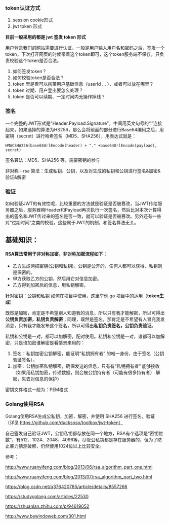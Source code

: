 

### token认证方式

1. session cookie形式
2. jwt token 形式



**目前一般采用的都是 jwt 签发 token 形式**



用户登录我们的网站需要进行认证，一般是用户输入用户名和密码之后，签发一个token，下次打开网页的时候带着这个token即可，这个token服务端不保存，只负责校验这个token是否合法。



1. 如何签发token？
2. 如何校验token是否合法？
3. token 里是否可以携带用户基础信息（userId … ），或者可以放在哪里？
4. token 过期、用户登出要怎么处理？
5. token 是否可以续期、一定时间内无操作掉线？



### 签名

一个完整的JWT形式是"Header.Payload.Signature"，中间用英文句号的“.”连接起来，如果选择的算法为HS256，那么会将前面的部分进行Base64编码之后，用密钥（secret）进行哈希签名（MD5、SHA256），用表达式就是：

`HMACSHA256(base64UrlEncode(header) + "." +base64UrlEncode(payload), secret)`



签名算法：MD5、SHA256 等，需要密钥的参与

非对称 - rsa 算法：生成私钥、公钥，以及对生成的私钥和公钥进行签名&加密&验证&解密





### 验证

如何验证JWT的有效性呢，比较重要的方法就是验证是否被篡改，当JWT传给服务器之后，服务器用Header和Payload再次执行一次签名，然后比对本次计算得出的签名和JWT传过来的签名是否一致，就可以验证是否被篡改。另外还有一些对“过期时间”之类的校验，这些属于JWT的机制，和签名算法无关。









## 基础知识：

#### RSA算法常用于非对称加密，非对称加密流程如下：

- 乙方生成两把密钥(公钥和私钥)。公钥是公开的，任何人都可以获得，私钥则是保密的。
- 甲方获取乙方的公钥，然后用它对信息加密。
- 乙方得到加密后的信息，用私钥解密。



针对密钥：公钥和私钥 如何在项目中使用，这里举例 go 项目中的运用（**token生成**）



既然是加密，肯定是不希望别人知道我的消息，所以只有我才能解密，所以可得出**公钥负责加密，私钥负责解密**；同理，既然是签名，那肯定是不希望有人冒充我发消息，只有我才能发布这个签名，所以可得出**私钥负责签名，公钥负责验证**。



私钥和公钥是一对，都可以加解密，配对使用。私钥和公钥是一对，谁都可以加解密，只是谁加密谁解密是看情景来用的：

1. 签名：私钥加密公钥解密，能证明“私钥拥有者” 的唯一身份，由于签名（公钥验证签名）。
2. 加密：公钥加密私钥解密，确保发送的信息，只有有“私钥拥有者” 能够接收（如果用私钥加密，传递数据，则会被公钥持有者（可能有很多持有者） 解密，失去对信息的保护）



密钥文件格式一般为：PEM格式







### Golang使用RSA

Golang使用RSA生成公私钥，加密，解密，并使用 SHA256 进行签名，验证 （详见 https://github.com/ducksoso/toolbox/jwt-token）



自己签发自己验证JWT，公钥私钥都存放在同一个地方，RSA有个选项是“密钥位数”，有512、1024、2048、4096等，尽管公私钥都是存在服务器的，但为了防止暴力猜测破解，仍然使用1024位以上比较安全。 







参考：

http://www.ruanyifeng.com/blog/2013/06/rsa_algorithm_part_one.html

http://www.ruanyifeng.com/blog/2013/07/rsa_algorithm_part_two.html

https://blog.csdn.net/q376420785/article/details/8557266

https://studygolang.com/articles/22530

https://zhuanlan.zhihu.com/p/94619052

http://www.bewindoweb.com/301.html







